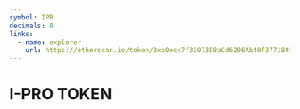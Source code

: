 ```yaml
---
symbol: IPR
decimals: 8
links:
  - name: explorer
    url: https://etherscan.io/token/0xb0ecc7f33973D8aCd6296Ab40f37718015b98345
---
```


# I-PRO TOKEN
